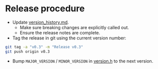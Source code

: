 # Release procedure

- Update [version_history.md](docs/root/version_history.md). 
  - Make sure breaking changes are explicitly called out.
  - Ensure the release notes are complete.
- Tag the release in git using the current version number:
```bash
git tag -a "v0.3" -m "Release v0.3"
git push origin v0.3
```
- Bump `MAJOR_VERSION` / `MINOR_VERSION` in [version.h](include/nighthawk/common/version.h) to the next version.
